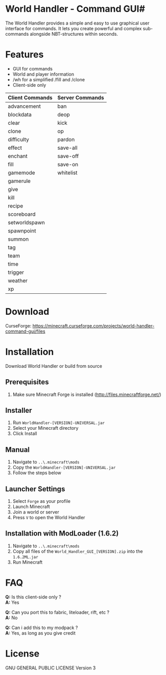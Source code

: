 # World Handler - Command GUI#

The World Handler provides a simple and easy to use graphical user interface for commands.
It lets you create powerful and complex sub-commands alongside NBT-structures within seconds.

# Features #

* GUI for commands
* World and player information
* /wh for a simplified /fill and /clone
* Client-side only

| Client Commands | Server Commands |
| --------------- | --------------- |
| advancement     | ban             |
| blockdata       | deop            |
| clear           | kick            |
| clone           | op              |
| difficulty      | pardon          |
| effect          | save-all        |
| enchant         | save-off        |
| fill            | save-on         |
| gamemode        | whitelist       |
| gamerule        |                 |
| give            |                 |
| kill            |                 |
| recipe          |                 |
| scoreboard      |                 |
| setworldspawn   |                 |
| spawnpoint      |                 |
| summon          |                 |
| tag             |                 |
| team            |                 |
| time            |                 |
| trigger         |                 |
| weather         |                 |
| xp              |                 |

# Download #

CurseForge: https://minecraft.curseforge.com/projects/world-handler-command-gui/files

# Installation #

Download World Handler or build from source

## Prerequisites ##

1. Make sure Minecraft Forge is installed (http://files.minecraftforge.net/)

## Installer ##

1. Run `WorldHandler-[VERSION]-UNIVERSAL.jar`
2. Select your Minecraft directory
3. Click Install

## Manual ##

1. Navigate to `..\.minecraft\mods`
2. Copy the `WorldHandler-[VERSION]-UNIVERSAL.jar`
3. Follow the steps below

## Launcher Settings ##

1. Select `Forge` as your profile
2. Launch Minecraft
3. Join a world or server
4. Press `V` to open the World Handler

## Installation with ModLoader (1.6.2) ##

1. Navigate to `..\.minecraft\mods`
2. Copy all files of the `World_Handler_GUI_[VERSION].zip` into the `1.6.2ML.jar`
3. Run Minecraft

# FAQ #

**Q:** Is this client-side only ?  
**A:** Yes

**Q:** Can you port this to fabric, liteloader, rift, etc ?  
**A:** No

**Q:** Can i add this to my modpack ?  
**A:** Yes, as long as you give credit

# License #

GNU GENERAL PUBLIC LICENSE Version 3